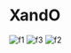 # XandO
![f1](https://github.com/user-attachments/assets/c6e4e3cc-d11a-4118-bfcf-26819e9a1882)
![f3](https://github.com/user-attachments/assets/11615b6a-3f15-4dc6-8d4b-615881ffd0d5)
![f2](https://github.com/user-attachments/assets/645b6b29-4300-48f3-ba39-cb60d46391e8)
